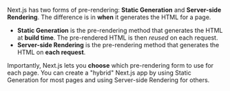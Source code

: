 Next.js has two forms of pre-rendering: **Static Generation** and **Server-side Rendering**.
The difference is in **when** it generates the HTML for a page.

- **Static Generation** is the pre-rendering method that generates the HTML at **build time**.
The pre-rendered HTML is then _reused_ on each request.
- **Server-side Rendering** is the pre-rendering method that generates the HTML on **each request**.

Importantly, Next.js lets you **choose** which pre-rendering form to use for each page.
You can create a "hybrid" Next.js app by using Static Generation for most pages and using Server-side Rendering for others.
